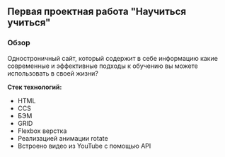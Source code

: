 
## Первая проектная работа "Научиться учиться"

### Обзор

Одностроничный сайт, который содержит в себе информацию какие современные и эффективные подходы к обучению вы можете использовать в своей жизни?

**Стек технологий:**
* HTML
* CCS
* БЭМ 
* GRID
* Flexbox верстка
* Реализацией анимации rotate
* Встроено видео из YouTube с помощью API
